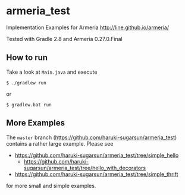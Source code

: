 # armeria_test
Implementation Examples for Armeria http://line.github.io/armeria/

Tested with Gradle 2.8 and Armeria 0.27.0.Final


## How to run
Take a look at `Main.java` and execute

    $ ./gradlew run

or

    $ gradlew.bat run

## More Examples
The `master` branch (https://github.com/haruki-sugarsun/armeria_test) contains a rather large example. Please see
* https://github.com/haruki-sugarsun/armeria_test/tree/simple_hello
  * https://github.com/haruki-sugarsun/armeria_test/tree/hello_with_decorators
* https://github.com/haruki-sugarsun/armeria_test/tree/simple_thrift

for more small and simple examples.
